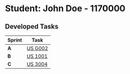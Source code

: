 # Student: John Doe - 1170000

## Developed Tasks

| Sprint | Task     |
|--------|--------------------|
| **A**  | [US G002](../us_g002/readme.md) |
| **B**  | [US 1001](../us_g003/readme.md) |
| **C**  | [US 3004](../us_g001/readme.md) |
